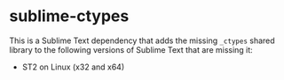 # sublime-ctypes

This is a Sublime Text dependency that adds the missing `_ctypes` shared
library to the following versions of Sublime Text that are missing it:

 - ST2 on Linux (x32 and x64)
